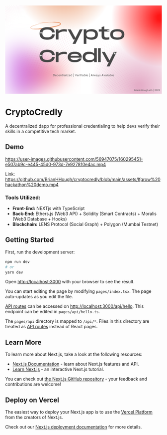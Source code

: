 ![header-image](./public/CryptoCredly-banner.png)

# CryptoCredly

A decentralized dapp for professional credentialing to help devs verify their skills in a competitive tech market.

## Demo


https://user-images.githubusercontent.com/56947075/160295451-e507ab9c-e445-45d0-973d-7e927810e4ac.mp4

Link: https://github.com/BrianHHough/cryptocredly/blob/main/assets/lfgrow%20hackathon%20demo.mp4

### Tools Utilized:

- **Front-End:** NEXTjs with TypeScript
- **Back-End:** Ethers.js (Web3 API) + Solidity (Smart Contracts) + Moralis (Web3 Database + Hooks)
- **Blockchain:** LENS Protocol (Social Graph) + Polygon (Mumbai Testnet)

## Getting Started

First, run the development server:

```bash
npm run dev
# or
yarn dev
```

Open [http://localhost:3000](http://localhost:3000) with your browser to see the result.

You can start editing the page by modifying `pages/index.tsx`. The page auto-updates as you edit the file.

[API routes](https://nextjs.org/docs/api-routes/introduction) can be accessed on [http://localhost:3000/api/hello](http://localhost:3000/api/hello). This endpoint can be edited in `pages/api/hello.ts`.

The `pages/api` directory is mapped to `/api/*`. Files in this directory are treated as [API routes](https://nextjs.org/docs/api-routes/introduction) instead of React pages.

## Learn More

To learn more about Next.js, take a look at the following resources:

- [Next.js Documentation](https://nextjs.org/docs) - learn about Next.js features and API.
- [Learn Next.js](https://nextjs.org/learn) - an interactive Next.js tutorial.

You can check out [the Next.js GitHub repository](https://github.com/vercel/next.js/) - your feedback and contributions are welcome!

## Deploy on Vercel

The easiest way to deploy your Next.js app is to use the [Vercel Platform](https://vercel.com/new?utm_medium=default-template&filter=next.js&utm_source=create-next-app&utm_campaign=create-next-app-readme) from the creators of Next.js.

Check out our [Next.js deployment documentation](https://nextjs.org/docs/deployment) for more details.
